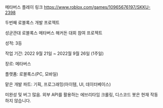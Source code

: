 메타버스 플레이 링크 https://www.roblox.com/games/10965676197/SKKU-2398


두번째 로블록스 개발 프로젝트

성균관대 로블록스 메타버스 해커돈 대회 참여 프로젝트

성적: 3등



작업 기간: 2022 9월 21일 ~ 2022월 9월 26일 (1주일)

장르: 메타버스

플랫폼: 로블록스(PC, 모바일)


맡은 개발 파트: 기획, 프로그래밍(아이템, UI, 데이터베이스)


미완성 및 버그 많음. 외부 API를 활용하는 에브리타임 크롤링, 디스코드 봇은 현재 작동하지 않습니다.
